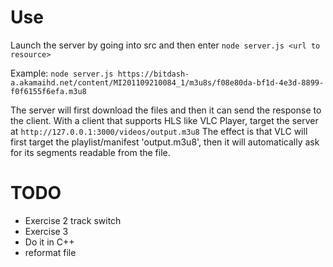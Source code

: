 # Use

Launch the server by going into src and then enter
`node server.js <url to resource>`

Example: `node server.js https://bitdash-a.akamaihd.net/content/MI201109210084_1/m3u8s/f08e80da-bf1d-4e3d-8899-f0f6155f6efa.m3u8`


The server will first download the files and then it can send the response to the client. With a client that supports HLS like VLC Player, target the server at 
`http://127.0.0.1:3000/videos/output.m3u8`
The effect is that VLC will first target the playlist/manifest 'output.m3u8', then it will automatically ask for its segments readable from the file.


# TODO
* Exercise 2 track switch
* Exercise 3
* Do it in C++
* reformat file
